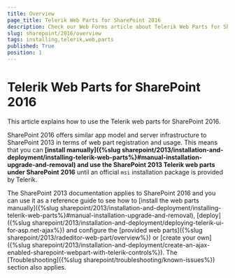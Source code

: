```yaml
---
title: Overview
page_title: Telerik Web Parts for SharePoint 2016
description: Check our Web Forms article about Telerik Web Parts for SharePoint 2016.
slug: sharepoint/2016/overview
tags: installing,telerik,web,parts
published: True
position: 1
---
```



# Telerik Web Parts for SharePoint 2016

This article explains how to use the Telerik web parts for SharePoint 2016.

SharePoint 2016 offers similar app model and server infrastructure to SharePoint 2013 in terms of web part registration and usage. This means that you can **[install manually]({%slug sharepoint/2013/installation-and-deployment/installing-telerik-web-parts%}#manual-installation-upgrade-and-removal) and use the SharePoint 2013 Telerik web parts under SharePoint 2016** until an official `msi` installation package is provided by Telerik.

The SharePoint 2013 documentation applies to SharePoint 2016 and you can use it as a reference guide to see how to [install the web parts manually]({%slug sharepoint/2013/installation-and-deployment/installing-telerik-web-parts%}#manual-installation-upgrade-and-removal), [deploy]({%slug sharepoint/2013/installation-and-deployment/deploying-telerik-ui-for-asp.net-ajax%}) and configure the [provided web parts]({%slug sharepoint/2013/radeditor-web-part/overview%}) or [create your own]({%slug sharepoint/2013/installation-and-deployment/create-an-ajax-enabled-sharepoint-webpart-with-telerik-controls%}). The [Troubleshooting]({%slug sharepoint/troubleshooting/known-issues%}) section also applies.
